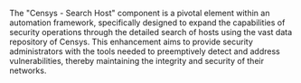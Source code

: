 The "Censys - Search Host" component is a pivotal element within an automation framework, specifically designed to expand the capabilities of security operations through the detailed search of hosts using the vast data repository of Censys. This enhancement aims to provide security administrators with the tools needed to preemptively detect and address vulnerabilities, thereby maintaining the integrity and security of their networks.
